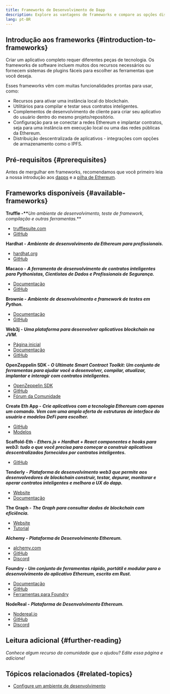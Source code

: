 ```yaml
---
title: Frameworks de Desenvolvimento de Dapp
description: Explore as vantagens de frameworks e compare as opções disponíveis.
lang: pt-BR
---
```


## Introdução aos frameworks {#introduction-to-frameworks}

Criar um aplicativo completo requer diferentes peças de tecnologia. Os frameworks de software incluem muitos dos recursos necessários ou fornecem sistemas de plugins fáceis para escolher as ferramentas que você deseja.

Esses frameworks vêm com muitas funcionalidades prontas para usar, como:

- Recursos para ativar uma instância local do blockchain.
- Utilitários para compilar e testar seus contratos inteligentes.
- Complementos de desenvolvimento de cliente para criar seu aplicativo do usuário dentro do mesmo projeto/repositório.
- Configuração para se conectar a redes Ethereum e implantar contratos, seja para uma instância em execução local ou uma das redes públicas da Ethereum.
- Distribuição descentralizada de aplicativos - integrações com opções de armazenamento como o IPFS.

## Pré-requisitos {#prerequisites}

Antes de mergulhar em frameworks, recomendamos que você primeiro leia a nossa introdução aos [dapps](/developers/docs/dapps/) e a [pilha de Ethereum](/developers/docs/ethereum-stack/).

## Frameworks disponíveis {#available-frameworks}

**Truffle -\*\***_Um ambiente de desenvolvimento, teste de framework, compilação e outras ferramentas._\*\*

- [trufflesuite.com](https://www.trufflesuite.com/)
- [GitHub](https://github.com/trufflesuite/truffle)

**Hardhat -** **_Ambiente de desenvolvimento da Ethereum para profissionais._**

- [hardhat.org](https://hardhat.org)
- [GitHub](https://github.com/nomiclabs/hardhat)

**Macaco -** **_A ferramenta de desenvolvimento de contratos inteligentes para Pythonistas, Cientistas de Dados e Profissionais de Segurança._**

- [Documentação](https://docs.apeworx.io/ape/stable/)
- [GitHub](https://github.com/ApeWorX/ape)

**Brownie -** **_Ambiente de desenvolvimento e framework de testes em Python._**

- [Documentação](https://eth-brownie.readthedocs.io/en/latest/)
- [GitHub](https://github.com/eth-brownie/brownie)

**Web3j -** **_Uma plataforma para desenvolver aplicativos blockchain na JVM._**

- [Página inicial](https://www.web3labs.com/web3j-sdk)
- [Documentação](https://docs.web3j.io)
- [GitHub](https://github.com/web3j/web3j)

**OpenZeppelin SDK -** **_O Ultimate Smart Contract Toolkit: Um conjunto de ferramentas para ajudar você a desenvolver, compilar, atualizar, implantar e interagir com contratos inteligentes._**

- [OpenZeppelin SDK](https://openzeppelin.com/sdk/)
- [GitHub](https://github.com/OpenZeppelin/openzeppelin-sdk)
- [Fórum da Comunidade](https://forum.openzeppelin.com/c/support/17)

**Create Eth App -** **_Crie aplicativos com a tecnologia Ethereum com apenas um comando. Vem com uma ampla oferta de estruturas de interface do usuário e modelos DeFi para escolher._**

- [GitHub](https://github.com/paulrberg/create-eth-app)
- [Modelos](https://github.com/PaulRBerg/create-eth-app/tree/develop/templates)

**Scaffold-Eth -** **_Ethers.js + Hardhat + React componentes e hooks para web3: tudo o que você precisa para começar a construir aplicativos descentralizados fornecidos por contratos inteligentes._**

- [GitHub](https://github.com/austintgriffith/scaffold-eth)

**Tenderly -** **_Plataforma de desenvolvimento web3 que permite aos desenvolvedores de blockchain construir, testar, depurar, monitorar e operar contratos inteligentes e melhora a UX do dapp._**

- [Website](https://tenderly.co/)
- [Documentação](https://docs.tenderly.co/ethereum-development-practices)

**The Graph -** **_The Graph para consultar dados de blockchain com eficiência._**

- [Website](https://thegraph.com/)
- [Tutorial](/developers/tutorials/the-graph-fixing-web3-data-querying/)

**Alchemy -** **_Plataforma de Desenvolvimento Ethereum._**

- [alchemy.com](https://www.alchemy.com/)
- [GitHub](https://github.com/alchemyplatform)
- [Discord](https://discord.com/invite/A39JVCM)

**Foundry -** **_Um conjunto de ferramentas rápido, portátil e modular para o desenvolvimento do aplicativo Ethereum, escrito em Rust._**

- [Documentação](https://book.getfoundry.sh/)
- [GitHub](https://github.com/gakonst/foundry/)
- [Ferramentas para Foundry](https://github.com/crisgarner/awesome-foundry)

**NodeReal -** **_Plataforma de Desenvolvimento Ethereum._**

- [Nodereal.io](https://nodereal.io/)
- [GitHub](https://github.com/node-real)
- [Discord](https://discord.gg/V5k5gsuE)

## Leitura adicional {#further-reading}

_Conhece algum recurso da comunidade que o ajudou? Edite essa página e adicione!_

## Tópicos relacionados {#related-topics}

- [Configure um ambiente de desenvolvimento](/developers/local-environment/)
